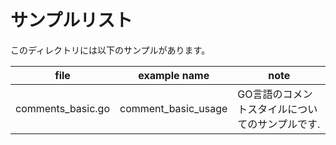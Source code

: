 # サンプルリスト

このディレクトリには以下のサンプルがあります。

| file               | example name          | note                      |
|--------------------|-----------------------|---------------------------|
| comments\_basic.go | comment\_basic\_usage | GO言語のコメントスタイルについてのサンプルです. |

